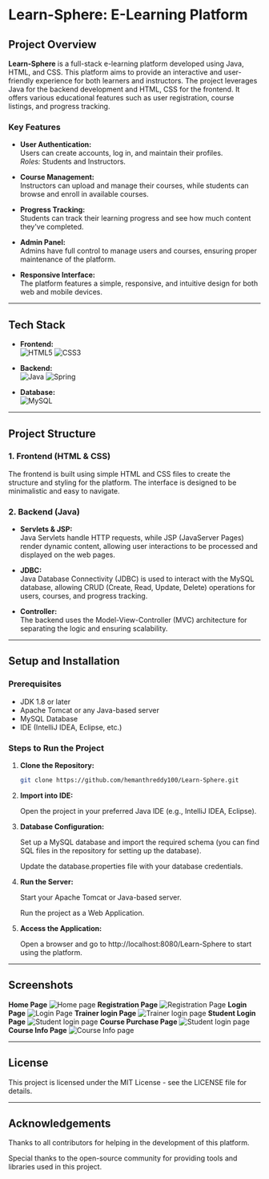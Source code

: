 # Learn-Sphere: E-Learning Platform

## Project Overview

**Learn-Sphere** is a full-stack e-learning platform developed using Java, HTML, and CSS. This platform aims to provide an interactive and user-friendly experience for both learners and instructors. The project leverages Java for the backend development and HTML, CSS for the frontend. It offers various educational features such as user registration, course listings, and progress tracking.

### Key Features

- **User Authentication:**  
  Users can create accounts, log in, and maintain their profiles.  
  _Roles:_ Students and Instructors.
  
- **Course Management:**  
  Instructors can upload and manage their courses, while students can browse and enroll in available courses.

- **Progress Tracking:**  
  Students can track their learning progress and see how much content they've completed.

- **Admin Panel:**  
  Admins have full control to manage users and courses, ensuring proper maintenance of the platform.

- **Responsive Interface:**  
  The platform features a simple, responsive, and intuitive design for both web and mobile devices.

---

## Tech Stack

- **Frontend:**  
  <img alt="HTML5" src="https://img.shields.io/badge/html5-%23E34F26.svg?style=for-the-badge&logo=html5&logoColor=white"/>
  <img alt="CSS3" src="https://img.shields.io/badge/css3-%231572B6.svg?style=for-the-badge&logo=css3&logoColor=white"/> 

- **Backend:**  
  <img alt="Java" src="https://img.shields.io/badge/java-%23ED8B00.svg?style=for-the-badge&logo=java&logoColor=white"/>
  <img alt="Spring" src ="https://img.shields.io/badge/spring-%236DB33F.svg?style=for-the-badge&logo=spring&logoColor=white"/>

- **Database:**  
  <img alt="MySQL" src="https://img.shields.io/badge/mysql-%2300f.svg?style=for-the-badge&logo=mysql&logoColor=white"/>
---

## Project Structure

### 1. **Frontend (HTML & CSS)**

  The frontend is built using simple HTML and CSS files to create the structure and styling for the platform. The interface is designed to be minimalistic and easy to navigate.

### 2. **Backend (Java)**

- **Servlets & JSP:**  
    Java Servlets handle HTTP requests, while JSP (JavaServer Pages) render dynamic content, allowing user interactions to be processed and displayed on the web pages.

- **JDBC:**  
    Java Database Connectivity (JDBC) is used to interact with the MySQL database, allowing CRUD (Create, Read, Update, Delete) operations for users, courses, and progress tracking.

- **Controller:**  
    The backend uses the Model-View-Controller (MVC) architecture for separating the logic and ensuring scalability.

---

## Setup and Installation

### Prerequisites

- JDK 1.8 or later
- Apache Tomcat or any Java-based server
- MySQL Database
- IDE (IntelliJ IDEA, Eclipse, etc.)

### Steps to Run the Project

1. **Clone the Repository:**

   ```bash
   git clone https://github.com/hemanthreddy100/Learn-Sphere.git
2. **Import into IDE:**

    Open the project in your preferred Java IDE (e.g., IntelliJ IDEA, Eclipse).

3. **Database Configuration:**

    Set up a MySQL database and import the required schema (you can find SQL files in the repository for setting up the database).

    Update the database.properties file with your database credentials.

4. **Run the Server:**

    Start your Apache Tomcat or Java-based server.

    Run the project as a Web Application.

5. **Access the Application:**

    Open a browser and go to http://localhost:8080/Learn-Sphere to start using the platform.
---

## Screenshots
**Home Page**
<img alt="Home page" src="https://github.com/user-attachments/assets/07932f3f-96c9-4797-bd19-6d38447bf578"/>
**Registration Page**
<img alt="Registration Page" src="https://github.com/user-attachments/assets/2f4fa39e-7a92-452b-bb2b-c27b68001e14"/>
**Login Page**
<img alt="Login Page" src="https://github.com/user-attachments/assets/5be342eb-a180-463a-9940-57d59c4a3aff"/>
**Trainer login Page**
<img alt="Trainer login page" src="https://github.com/user-attachments/assets/d2536208-3e5c-4611-8be4-b99b8debb461"/>
**Student Login Page**
<img alt="Student login page" src="https://github.com/user-attachments/assets/f39d96e8-6057-4c44-b28e-94b4132f592c"/>
**Course Purchase Page**
<img alt="Student login page" src="https://github.com/user-attachments/assets/8d9864fa-55e7-4ae6-b096-c20fa00d5361"/>
**Course Info Page**
<img alt="Course Info page" src="https://github.com/user-attachments/assets/dc22040b-fff7-4ebd-bea8-e7c877bb01ff"/>



---
## License
This project is licensed under the MIT License - see the LICENSE file for details.

---

## Acknowledgements
Thanks to all contributors for helping in the development of this platform.

Special thanks to the open-source community for providing tools and libraries used in this project.
